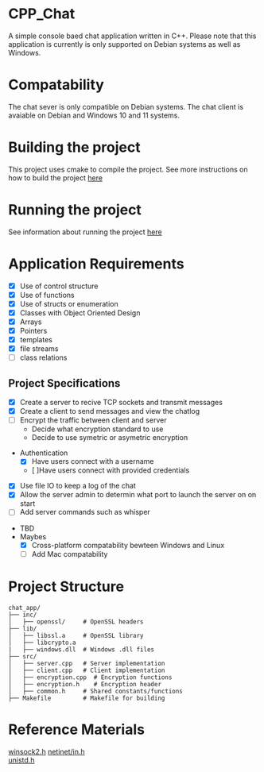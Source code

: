 # CPP_Chat
A simple console baed chat application written in C++. Please note that this application is currently is only supported on Debian systems as well as Windows.
# Compatability
The chat sever is only compatible on Debian systems. The chat client is avaiable on Debian and Windows 10 and 11 systems.

# Building the project
This project uses cmake to compile the project.
See more instructions on how to build the project [here](./BUILD.md)
# Running the project
See information about running the project [here](./RUN.md)
# Application Requirements
 - [X] Use of control structure
 - [X] Use of functions
 - [X] Use of structs or enumeration
 - [X] Classes with Object Oriented Design
 - [X] Arrays
 - [X] Pointers
 - [X] templates
 - [X] file streams
 - [ ] class relations 
## Project Specifications
 - [X] Create a server to recive TCP sockets and transmit messages
 - [X] Create a client to send messages and view the chatlog
 - [ ] Encrypt the traffic between client and server
   - Decide what encryption standard to use
   - Decide to use symetric or asymetric encryption
 - Authentication
   - [X] Have users connect with a username
   - [ ]Have users connect with provided credentials
 - [X] Use file IO to keep a log of the chat
 - [X] Allow the server admin to determin what port to launch the server on on start
 -  [ ] Add server commands such as whisper
 - TBD
 - Maybes
   - [X] Cross-platform compatability bewteen Windows and Linux
   - [ ] Add Mac compatability

# Project Structure
```
chat_app/
├── inc/
│   ├── openssl/     # OpenSSL headers
├── lib/
│   ├── libssl.a     # OpenSSL library
│   ├── libcrypto.a
|   ├── windows.dll  # Windows .dll files
├── src/
│   ├── server.cpp   # Server implementation
│   ├── client.cpp   # Client implementation
│   ├── encryption.cpp  # Encryption functions
│   ├── encryption.h    # Encryption header
│   ├── common.h     # Shared constants/functions
├── Makefile         # Makefile for building
```

# Reference Materials
[winsock2.h](https://learn.microsoft.com/en-us/windows/win32/winsock/windows-sockets-start-page-2)
[netinet/in.h](https://man7.org/linux/man-pages/man0/netinet_in.h.0p.html) <br>
[unistd.h](https://www.man7.org/linux/man-pages/man0/unistd.h.0p.html)

